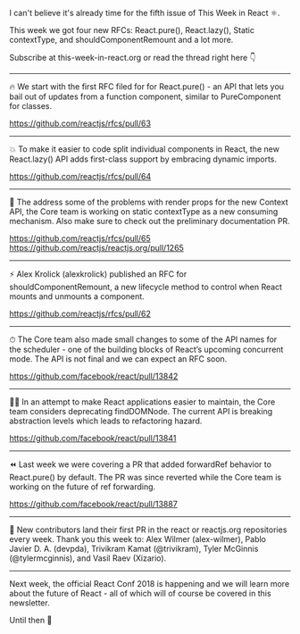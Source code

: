 I can't believe it's already time for the fifth issue of This Week in React ⚛️.

This week we got four new RFCs: React.pure(), React.lazy(), Static contextType, and shouldComponentRemount and a lot more.

Subscribe at this-week-in-react.org or read the thread right here 👇

---

🔥 We start with the first RFC filed for for React.pure() - an API that lets you bail out of updates from a function component, similar to PureComponent for classes.

https://github.com/reactjs/rfcs/pull/63

---

💥 To make it easier to code split individual components in React, the new React.lazy() API adds first-class support by embracing dynamic imports.

https://github.com/reactjs/rfcs/pull/64

---

🚀 The address some of the problems with render props for the new Context API, the Core team is working on static contextType as a new consuming mechanism. Also make sure to check out the preliminary documentation PR.

https://github.com/reactjs/rfcs/pull/65
https://github.com/reactjs/reactjs.org/pull/1265

---

⚡️ Alex Krolick (alexkrolick) published an RFC for shouldComponentRemount, a new lifecycle method to control when React mounts and unmounts a component.

https://github.com/reactjs/rfcs/pull/62

---

⏱ The Core team also made small changes to some of the API names for the scheduler - one of the building blocks of React’s upcoming concurrent mode. The API is not final and we can expect an RFC soon.

https://github.com/facebook/react/pull/13842

---

🕵️‍♀️ In an attempt to make React applications easier to maintain, the Core team considers deprecating findDOMNode. The current API is breaking abstraction levels which leads to refactoring hazard.

https://github.com/facebook/react/pull/13841

---

⏪ Last week we were covering a PR that added forwardRef behavior to React.pure() by default. The PR was since reverted while the Core team is working on the future of ref forwarding.

https://github.com/facebook/react/pull/13887

---

🙌 New contributors land their first PR in the react or reactjs.org repositories every week. Thank you this week to: Alex Wilmer (alex-wilmer), Pablo Javier D. A. (devpda), Trivikram Kamat (@trivikram), Tyler McGinnis (@tylermcginnis), and Vasil Raev (Xizario).

---

Next week, the official React Conf 2018 is happening and we will learn more about the future of React - all of which will of course be covered in this newsletter.

Until then 👋
